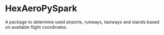 # HexAeroPySpark
A package to determine used airports, runways, taxiways and stands based on available flight coordinates.
